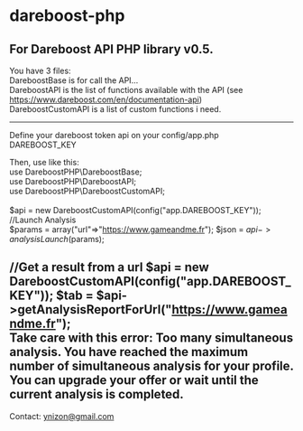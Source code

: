 # dareboost-php
For Dareboost API PHP library v0.5.
-----------------------------------------------------------

You have 3 files:<br/>
DareboostBase is for call the API...<br/>
DareboostAPI is the list of functions available with the API (see https://www.dareboost.com/en/documentation-api)<br/>
DareboostCustomAPI is a list of custom functions i need. <br/>

-----------------------------------------------------------
Define your dareboost token api on your config/app.php<br/>
DAREBOOST_KEY<br/>

Then, use like this:<br/>
use DareboostPHP\DareboostBase;<br/>
use DareboostPHP\DareboostAPI;<br/>
use DareboostPHP\DareboostCustomAPI;<br/>
<br/>
$api = new DareboostCustomAPI(config("app.DAREBOOST_KEY"));
//Launch Analysis<br/>
$params = array("url"=>"https://www.gameandme.fr");
$json = $api->analysisLaunch($params);<br/>

//Get a result from a url
$api = new DareboostCustomAPI(config("app.DAREBOOST_KEY"));
$tab = $api->getAnalysisReportForUrl("https://www.gameandme.fr");
<br/>
Take care with this error:
Too many simultaneous analysis. You have reached the maximum number of simultaneous analysis for your profile. You can upgrade your offer or wait until the current analysis is completed.
<br/>
-----------------------------------------------------------
Contact: ynizon@gmail.com